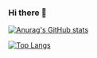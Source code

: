 ### Hi there 👋

[![Anurag's GitHub stats](https://github-readme-stats.vercel.app/api?username=YigesMx&theme=merko)](https://github.com/YigesMx)

[![Top Langs](https://github-readme-stats.vercel.app/api/top-langs/?username=YigesMx&theme=merko)](https://github.com/YigesMx)

<!--
**YigesMx/YigesMx** is a ✨ _special_ ✨ repository because its `README.md` (this file) appears on your GitHub profile.

Here are some ideas to get you started:

- 🔭 I’m currently working on ...
- 🌱 I’m currently learning ...
- 👯 I’m looking to collaborate on ...
- 🤔 I’m looking for help with ...
- 💬 Ask me about ...
- 📫 How to reach me: ...
- 😄 Pronouns: ...
- ⚡ Fun fact: ...
-->
